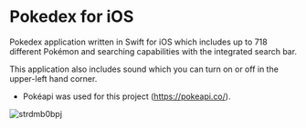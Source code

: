 # Pokedex for iOS

Pokedex application written in Swift for iOS which includes up to 718 different Pokémon and searching capabilities with the integrated search bar. 

This application also includes sound which you can turn on or off in the upper-left hand corner. 

* Pokéapi was used for this project (https://pokeapi.co/).

![strdmb0bpj](https://cloud.githubusercontent.com/assets/21044119/19706051/db4dfac6-9add-11e6-991a-9a39371febb3.gif)
